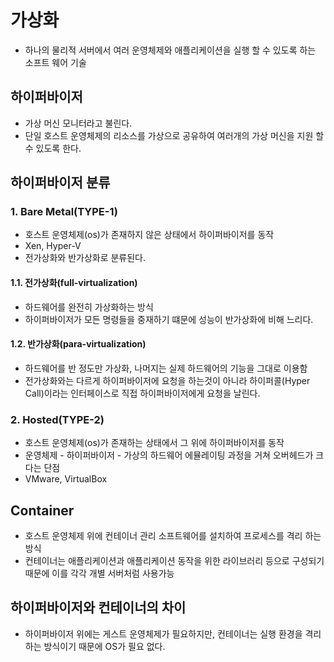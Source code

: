 # 가상화
- 하나의 물리적 서버에서 여러 운영체제와 애플리케이션을 실행 할 수 있도록 하는 소프트 웨어 기술

## 하이퍼바이저
- 가상 머신 모니터라고 불린다.
- 단일 호스트 운영체제의 리소스를 가상으로 공유하여 여러개의 가상 머신을 지원 할 수 있도록 한다.

## 하이퍼바이저 분류

### 1. Bare Metal(TYPE-1)
- 호스트 운영체제(os)가 존재하지 않은 상태에서 하이퍼바이저를 동작
- Xen, Hyper-V
- 전가상화와 반가상화로 분류된다.
#### 1.1. 전가상화(full-virtualization)
- 하드웨어를 완전히 가상화하는 방식
- 하이퍼바이저가 모든 명령들을 중재하기 떄문에 성능이 반가상화에 비해 느리다.
#### 1.2. 반가상화(para-virtualization)
- 하드웨어를 반 정도만 가상화, 나머지는 실제 하드웨어의 기능을 그대로 이용함
- 전가상화와는 다르게 하이퍼바이저에 요청을 하는것이 아니라 하이퍼콜(Hyper Call)이라는 인터페이스로 직접 하이퍼바이저에게 요청을 날린다.



### 2. Hosted(TYPE-2)
- 호스트 운영체제(os)가 존재하는 상태에서 그 위에 하이퍼바이저를 동작
- 운영체제 - 하이퍼바이저 - 가상의 하드웨어 에뮬레이팅 과정을 거쳐 오버헤드가 크다는 단점
- VMware, VirtualBox

## Container
- 호스트 운영체제 위에 컨테이너 관리 소프트웨어를 설치하여 프로세스를 격리 하는 방식
- 컨테이너는 애플리케이션과 애플리케이션 동작을 위한 라이브러리 등으로 구성되기 때문에 이를 각각 개별 서버처럼 사용가능

## 하이퍼바이저와 컨테이너의 차이
- 하이퍼바이저 위에는 게스트 운영체제가 필요하지만, 컨테이너는 실행 환경을 격리하는 방식이기 때문에 OS가 필요 없다.